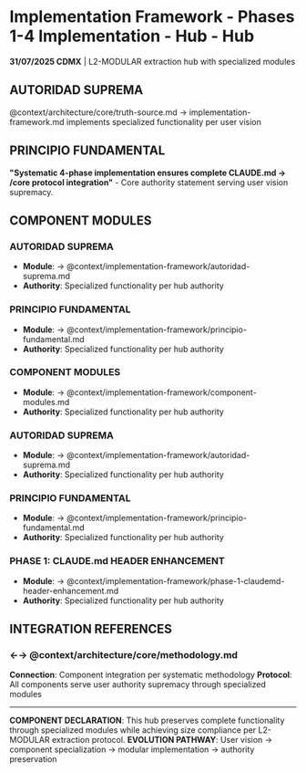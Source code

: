 # Implementation Framework - Phases 1-4 Implementation - Hub - Hub

**31/07/2025 CDMX** | L2-MODULAR extraction hub with specialized modules

## AUTORIDAD SUPREMA
@context/architecture/core/truth-source.md → implementation-framework.md implements specialized functionality per user vision

## PRINCIPIO FUNDAMENTAL
**"Systematic 4-phase implementation ensures complete CLAUDE.md → /core protocol integration"** - Core authority statement serving user vision supremacy.

## COMPONENT MODULES

### **AUTORIDAD SUPREMA**
- **Module**: → @context/implementation-framework/autoridad-suprema.md
- **Authority**: Specialized functionality per hub authority

### **PRINCIPIO FUNDAMENTAL**
- **Module**: → @context/implementation-framework/principio-fundamental.md
- **Authority**: Specialized functionality per hub authority

### **COMPONENT MODULES**
- **Module**: → @context/implementation-framework/component-modules.md
- **Authority**: Specialized functionality per hub authority

### ****AUTORIDAD SUPREMA****
- **Module**: → @context/implementation-framework/autoridad-suprema.md
- **Authority**: Specialized functionality per hub authority

### ****PRINCIPIO FUNDAMENTAL****
- **Module**: → @context/implementation-framework/principio-fundamental.md
- **Authority**: Specialized functionality per hub authority

### ****PHASE 1: CLAUDE.md HEADER ENHANCEMENT****
- **Module**: → @context/implementation-framework/phase-1-claudemd-header-enhancement.md
- **Authority**: Specialized functionality per hub authority

## INTEGRATION REFERENCES

### ←→ @context/architecture/core/methodology.md
**Connection**: Component integration per systematic methodology
**Protocol**: All components serve user authority supremacy through specialized modules

---

**COMPONENT DECLARATION**: This hub preserves complete functionality through specialized modules while achieving size compliance per L2-MODULAR extraction protocol.
**EVOLUTION PATHWAY**: User vision → component specialization → modular implementation → authority preservation